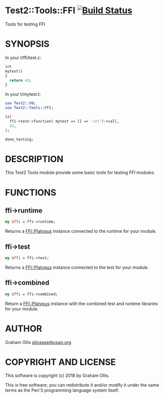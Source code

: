 # Test2::Tools::FFI [![Build Status](https://secure.travis-ci.org/Perl5-FFI/Test2-Tools-FFI.png)](http://travis-ci.org/Perl5-FFI/Test2-Tools-FFI)

Tools for testing FFI

# SYNOPSIS

In your t/ffi/test.c:

```perl
int
mytest()
{
  return 42;
}
```

In your t/mytest.t:

```perl
use Test2::V0;
use Test2::Tools::FFI;

is(
  ffi->test->function( mytest => [] => 'int')->call,
  42,
);

done_testing;
```

# DESCRIPTION

This Test2 Tools module provide some basic tools for testing FFI modules.

# FUNCTIONS

## ffi->runtime

```perl
my $ffi = ffi->runtime;
```

Returns a [FFI::Platypus](https://metacpan.org/pod/FFI::Platypus) instance connected to the runtime for your module.

## ffi->test

```perl
my $ffi = ffi->test;
```

Returns a [FFI::Platypus](https://metacpan.org/pod/FFI::Platypus) instance connected to the test for your module.

## ffi->combined

```perl
my $ffi = ffi->combined;
```

Return a [FFI::Platypus](https://metacpan.org/pod/FFI::Platypus) instance with the combined test and runtime libraries for your module.

# AUTHOR

Graham Ollis <plicease@cpan.org>

# COPYRIGHT AND LICENSE

This software is copyright (c) 2018 by Graham Ollis.

This is free software; you can redistribute it and/or modify it under
the same terms as the Perl 5 programming language system itself.
